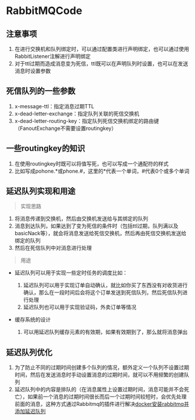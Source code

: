 # RabbitMQCode

## 注意事项
1. 在进行交换机和队列绑定时，可以通过配置类进行声明绑定，也可以通过使用RabbitListener注解进行声明绑定
2. 对于ttl过期而造成消息变为死信，ttl既可以在声明队列时设置，也可以在发送消息时设置参数

## 死信队列的一些参数
1. x-message-ttl：指定消息过期TTL
2. x-dead-letter-exchange：指定队列关联的死信交换机
3. x-dead-letter-routing-key：指定队列死信交换机绑定的路由键（FanoutExchange不需要设置routingkey）

## 一些routingkey的知识
1. 在使用routingkey时既可以将值写死，也可以写成一个通配符的样式
2. 比如写成pohone.*或phone.#，这里的\*代表一个单词，\#代表0个或多个单词

## 延迟队列实现和用途
> 实现思路
1. 将消息传递到交换机，然后由交换机发送给与其绑定的队列
2. 消息到达队列，如果达到了变为死信的条件时（包括ttl过期，队列满以及basicNack等），就会将消息发送给死信交换机，然后再由死信交换机发送给绑定的队列
3. 然后在死信队列中对消息进行处理
> 用途
> 
- 延迟队列可以用于实现一些定时任务的调度比如：
    1. 延迟队列可以用于实现订单自动确认，就比如你买了东西没有对收货进行确认，那么在一段时间后会将这个订单发送到死信队列，然后死信队列进行处理
    2. 延迟队列也可以用于实现验证码，外卖订单等情况

- 缓存系统的设计
    1. 可以用延迟队列缓存元素的有效期，如果有效期到了，那么就将消息弹出

## 延迟队列优化
1. 为了防止不同的过期时间创建多个队列的情况，额外定义一个队列不设置过期时间，然后在发送消息时手动设置消息的过期时间，就可以不用频繁的创建队列
2. 延迟队列中的内容是排队的（在消息属性上设置过期时间，消息可能并不会死亡），如果前一个消息的过期时间很长而后一个过期时间较短时，会优先处理前面的消息，这种方式通过Rabbitmq的插件进行解决[docker安装rabbitmq并添加延迟队列](https://blog.csdn.net/m0_67402774/article/details/124169540)